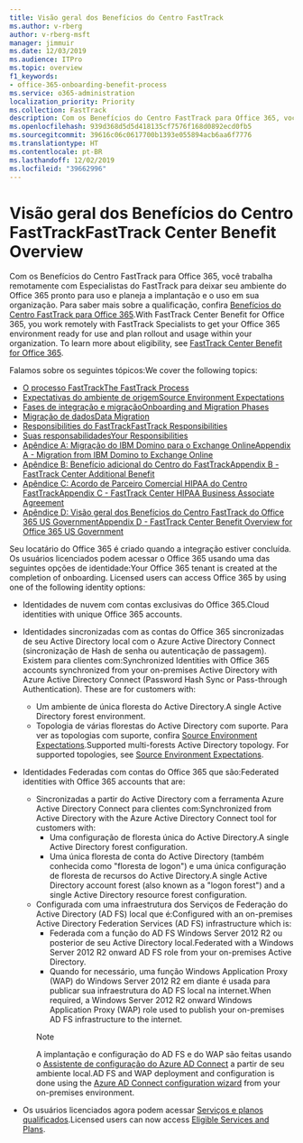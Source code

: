 ```yaml
---
title: Visão geral dos Benefícios do Centro FastTrack
ms.author: v-rberg
author: v-rberg-msft
manager: jimmuir
ms.date: 12/03/2019
ms.audience: ITPro
ms.topic: overview
f1_keywords:
- office-365-onboarding-benefit-process
ms.service: o365-administration
localization_priority: Priority
ms.collection: FastTrack
description: Com os Benefícios do Centro FastTrack para Office 365, você trabalha remotamente com Especialistas do FastTrack para deixar seu ambiente do Office 365 pronto para uso e planeja a implantação e o uso em sua organização. Para saber mais sobre a qualificação, confira Benefícios do Centro FastTrack para Office 365.
ms.openlocfilehash: 939d368d5d5d418135cf7576f168d0892ecd0fb5
ms.sourcegitcommit: 39616c06c0617700b1393e055894acb6aa6f7776
ms.translationtype: HT
ms.contentlocale: pt-BR
ms.lasthandoff: 12/02/2019
ms.locfileid: "39662996"
---
```

# <a name="fasttrack-center-benefit-overview"></a><span data-ttu-id="52d36-104">Visão geral dos Benefícios do Centro FastTrack</span><span class="sxs-lookup"><span data-stu-id="52d36-104">FastTrack Center Benefit Overview</span></span>

<span data-ttu-id="52d36-p102">Com os Benefícios do Centro FastTrack para Office 365, você trabalha remotamente com Especialistas do FastTrack para deixar seu ambiente do Office 365 pronto para uso e planeja a implantação e o uso em sua organização. Para saber mais sobre a qualificação, confira [Benefícios do Centro FastTrack para Office 365](O365-fasttrack-benefit-for-office-365.md).</span><span class="sxs-lookup"><span data-stu-id="52d36-p102">With FastTrack Center Benefit for Office 365, you work remotely with FastTrack Specialists to get your Office 365 environment ready for use and plan rollout and usage within your organization. To learn more about eligibility, see [FastTrack Center Benefit for Office 365](O365-fasttrack-benefit-for-office-365.md).</span></span>
  
<span data-ttu-id="52d36-107">Falamos sobre os seguintes tópicos:</span><span class="sxs-lookup"><span data-stu-id="52d36-107">We cover the following topics:</span></span>
- [<span data-ttu-id="52d36-108">O processo FastTrack</span><span class="sxs-lookup"><span data-stu-id="52d36-108">The FastTrack Process</span></span>](O365-fasttrack-process.md) 
- [<span data-ttu-id="52d36-109">Expectativas do ambiente de origem</span><span class="sxs-lookup"><span data-stu-id="52d36-109">Source Environment Expectations</span></span>](O365-source-environment-expectations.md)
- [<span data-ttu-id="52d36-110">Fases de integração e migração</span><span class="sxs-lookup"><span data-stu-id="52d36-110">Onboarding and Migration Phases</span></span>](O365-onboarding-and-migration.md)
- [<span data-ttu-id="52d36-111">Migração de dados</span><span class="sxs-lookup"><span data-stu-id="52d36-111">Data Migration</span></span>](O365-data-migration.md)
- [<span data-ttu-id="52d36-112">Responsibilities do FastTrack</span><span class="sxs-lookup"><span data-stu-id="52d36-112">FastTrack Responsibilities</span></span>](O365-fasttrack-responsibilities.md)
- [<span data-ttu-id="52d36-113">Suas responsabilidades</span><span class="sxs-lookup"><span data-stu-id="52d36-113">Your Responsibilities</span></span>](O365-your-responsibilities.md) 
- [<span data-ttu-id="52d36-114">Apêndice A: Migração do IBM Domino para o Exchange Online</span><span class="sxs-lookup"><span data-stu-id="52d36-114">Appendix A - Migration from IBM Domino to Exchange Online</span></span>](O365-from-ibm-domino-to-exchange-online.md)
- [<span data-ttu-id="52d36-115">Apêndice B: Benefício adicional do Centro do FastTrack</span><span class="sxs-lookup"><span data-stu-id="52d36-115">Appendix B - FastTrack Center Additional Benefit</span></span>](O365-fasttrack-additional-benefits.md)
- [<span data-ttu-id="52d36-116">Apêndice C: Acordo de Parceiro Comercial HIPAA do Centro FastTrack</span><span class="sxs-lookup"><span data-stu-id="52d36-116">Appendix C - FastTrack Center HIPAA Business Associate Agreement</span></span>](O365-hipaa-business-associate-agreement.md)
- [<span data-ttu-id="52d36-117">Apêndice D: Visão geral dos Benefícios do Centro FastTrack do Office 365 US Government</span><span class="sxs-lookup"><span data-stu-id="52d36-117">Appendix D - FastTrack Center Benefit Overview for Office 365 US Government</span></span>](US-Gov-appendix-overview.md)
    
<span data-ttu-id="52d36-p103">Seu locatário do Office 365 é criado quando a integração estiver concluída. Os usuários licenciados podem acessar o Office 365 usando uma das seguintes opções de identidade:</span><span class="sxs-lookup"><span data-stu-id="52d36-p103">Your Office 365 tenant is created at the completion of onboarding. Licensed users can access Office 365 by using one of the following identity options:</span></span>
- <span data-ttu-id="52d36-120">Identidades de nuvem com contas exclusivas do Office 365.</span><span class="sxs-lookup"><span data-stu-id="52d36-120">Cloud identities with unique Office 365 accounts.</span></span>
- <span data-ttu-id="52d36-p104">Identidades sincronizadas com as contas do Office 365 sincronizadas de seu Active Directory local com o Azure Active Directory Connect (sincronização de Hash de senha ou autenticação de passagem). Existem para clientes com:</span><span class="sxs-lookup"><span data-stu-id="52d36-p104">Synchronized Identities with Office 365 accounts synchronized from your on-premises Active Directory with Azure Active Directory Connect (Password Hash Sync or Pass-through Authentication). These are for customers with:</span></span>
  - <span data-ttu-id="52d36-123">Um ambiente de única floresta do Active Directory.</span><span class="sxs-lookup"><span data-stu-id="52d36-123">A single Active Directory forest environment.</span></span>
  - <span data-ttu-id="52d36-p105">Topologia de várias florestas do Active Directory com suporte. Para ver as topologias com suporte, confira [Source Environment Expectations](O365-source-environment-expectations.md).</span><span class="sxs-lookup"><span data-stu-id="52d36-p105">Supported multi-forests Active Directory topology. For supported topologies, see [Source Environment Expectations](O365-source-environment-expectations.md).</span></span>
- <span data-ttu-id="52d36-126">Identidades Federadas com contas do Office 365 que são:</span><span class="sxs-lookup"><span data-stu-id="52d36-126">Federated identities with Office 365 accounts that are:</span></span>
  - <span data-ttu-id="52d36-127">Sincronizadas a partir do Active Directory com a ferramenta Azure Active Directory Connect para clientes com:</span><span class="sxs-lookup"><span data-stu-id="52d36-127">Synchronized from Active Directory with the Azure Active Directory Connect tool for customers with:</span></span>
      - <span data-ttu-id="52d36-128">Uma configuração de floresta única do Active Directory.</span><span class="sxs-lookup"><span data-stu-id="52d36-128">A single Active Directory forest configuration.</span></span>
      - <span data-ttu-id="52d36-129">Uma única floresta de conta do Active Directory (também conhecida como "floresta de logon") e uma única configuração de floresta de recursos do Active Directory.</span><span class="sxs-lookup"><span data-stu-id="52d36-129">A single Active Directory account forest (also known as a "logon forest") and a single Active Directory resource forest configuration.</span></span>
  - <span data-ttu-id="52d36-130">Configurada com uma infraestrutura dos Serviços de Federação do Active Directory (AD FS) local que é:</span><span class="sxs-lookup"><span data-stu-id="52d36-130">Configured with an on-premises Active Directory Federation Services (AD FS) infrastructure which is:</span></span>
      - <span data-ttu-id="52d36-131">Federada com a função do AD FS Windows Server 2012 R2 ou posterior de seu Active Directory local.</span><span class="sxs-lookup"><span data-stu-id="52d36-131">Federated with a Windows Server 2012 R2 onward AD FS role from your on-premises Active Directory.</span></span>
      - <span data-ttu-id="52d36-132">Quando for necessário, uma função Windows Application Proxy (WAP) do Windows Server 2012 R2 em diante é usada para publicar sua infraestrutura do AD FS local na internet.</span><span class="sxs-lookup"><span data-stu-id="52d36-132">When required, a Windows Server 2012 R2 onward Windows Application Proxy (WAP) role used to publish your on-premises AD FS infrastructure to the internet.</span></span>
    > [!NOTE]
    > <span data-ttu-id="52d36-133">A implantação e configuração do AD FS e do WAP são feitas usando o [Assistente de configuração do Azure AD Connect](https://go.microsoft.com/fwlink/?linkid=844794) a partir de seu ambiente local.</span><span class="sxs-lookup"><span data-stu-id="52d36-133">AD FS and WAP deployment and configuration is done using the [Azure AD Connect configuration wizard](https://go.microsoft.com/fwlink/?linkid=844794) from your on-premises environment.</span></span> 
  
- <span data-ttu-id="52d36-134">Os usuários licenciados agora podem acessar [Serviços e planos qualificados](M365-eligible-services-and-plans.md).</span><span class="sxs-lookup"><span data-stu-id="52d36-134">Licensed users can now access [Eligible Services and Plans](M365-eligible-services-and-plans.md).</span></span>
    

 
